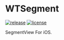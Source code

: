 # WTSegment

[![release](https://img.shields.io/badge/release-v0.1.0-orange.svg)](https://github.com/wutongr/WTSegment/releases) [![license](https://img.shields.io/badge/license-MIT-blue.svg)](https://github.com/wutongr/WTSegment/LICENSE)

SegmentView For iOS.
